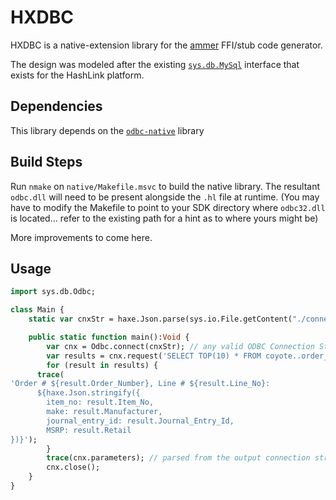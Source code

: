 # HXDBC
HXDBC is a native-extension library for the [ammer](https://github.com/Aurel300/ammer) FFI/stub code generator.

The design was modeled after the existing [`sys.db.MySql`](https://github.com/HaxeFoundation/haxe/blob/4.0.5/std/hl/_std/sys/db/Mysql.hx) interface that exists for the HashLink platform.

## Dependencies
This library depends on the [`odbc-native`](https://github.com/piboistudios/odbc-native) library

## Build Steps
Run `nmake` on `native/Makefile.msvc` to build the native library. The resultant `odbc.dll` will need to be present alongside the `.hl` file at runtime. (You may have to modify the Makefile to point to your SDK directory where `odbc32.dll` is located... refer to the existing path for a hint as to where yours might be)

More improvements to come here.

## Usage

```haxe
import sys.db.Odbc;

class Main {
	static var cnxStr = haxe.Json.parse(sys.io.File.getContent("./connection-string.txt"));

	public static function main():Void {
		var cnx = Odbc.connect(cnxStr); // any valid ODBC Connection String here
		var results = cnx.request('SELECT TOP(10) * FROM coyote..order_details');
		for (result in results) {
      trace(
'Order # ${result.Order_Number}, Line # ${result.Line_No}: 
      ${haxe.Json.stringify({
        item_no: result.Item_No,
        make: result.Manufacturer,
        journal_entry_id: result.Journal_Entry_Id,
        MSRP: result.Retail
})}');
		}
		trace(cnx.parameters); // parsed from the output connection string returned from SQLDriverConnect
		cnx.close();
	}
}

```